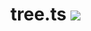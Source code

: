 # tree.ts <a href="http://doge.mit-license.org"><img src="http://img.shields.io/:license-mit-blue.svg"></a>
